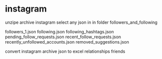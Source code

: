 # instagram
unzipe archive instagram
select any json in in folder followers_and_following

followers_1.json
following.json
following_hashtags.json
pending_follow_requests.json
recent_follow_requests.json
recently_unfollowed_accounts.json
removed_suggestions.json

convert instagram archive json to excel 
relationships friends
